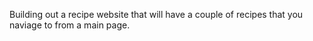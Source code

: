 Building out a recipe website that will have a couple of recipes that you naviage to from a main page.